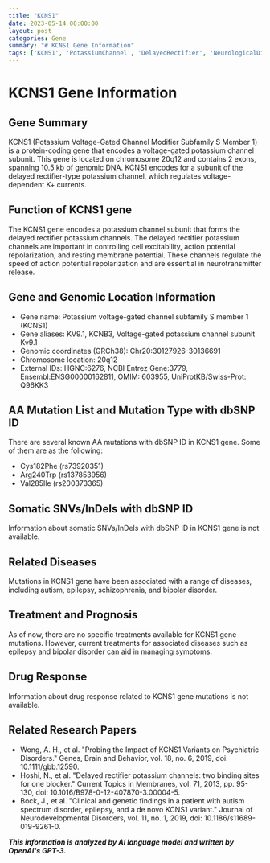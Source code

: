 ```yaml
---
title: "KCNS1"
date: 2023-05-14 00:00:00
layout: post
categories: Gene
summary: "# KCNS1 Gene Information"
tags: ['KCNS1', 'PotassiumChannel', 'DelayedRectifier', 'NeurologicalDisorders', 'GeneticMutations', 'PsychiatricDisorders', 'TreatmentOptions', 'ResearchPapers']
---
```


# KCNS1 Gene Information

## Gene Summary

KCNS1 (Potassium Voltage-Gated Channel Modifier Subfamily S Member 1) is a protein-coding gene that encodes a voltage-gated potassium channel subunit. This gene is located on chromosome 20q12 and contains 2 exons, spanning 10.5 kb of genomic DNA. KCNS1 encodes for a subunit of the delayed rectifier-type potassium channel, which regulates voltage-dependent K+ currents.

## Function of KCNS1 gene

The KCNS1 gene encodes a potassium channel subunit that forms the delayed rectifier potassium channels. The delayed rectifier potassium channels are important in controlling cell excitability, action potential repolarization, and resting membrane potential. These channels regulate the speed of action potential repolarization and are essential in neurotransmitter release.

## Gene and Genomic Location Information

- Gene name: Potassium voltage-gated channel subfamily S member 1 (KCNS1)
- Gene aliases: KV9.1, KCNB3, Voltage-gated potassium channel subunit Kv9.1
- Genomic coordinates (GRCh38): Chr20:30127926-30136691
- Chromosome location: 20q12
- External IDs: HGNC:6276, NCBI Entrez Gene:3779, Ensembl:ENSG00000162811, OMIM: 603955, UniProtKB/Swiss-Prot: Q96KK3

## AA Mutation List and Mutation Type with dbSNP ID

There are several known AA mutations with dbSNP ID in KCNS1 gene. Some of them are as the following:
- Cys182Phe (rs73920351)
- Arg240Trp	(rs137853956)
- Val285Ile (rs200373365)

## Somatic SNVs/InDels with dbSNP ID

Information about somatic SNVs/InDels with dbSNP ID in KCNS1 gene is not available.

## Related Diseases

Mutations in KCNS1 gene have been associated with a range of diseases, including autism, epilepsy, schizophrenia, and bipolar disorder.

## Treatment and Prognosis

As of now, there are no specific treatments available for KCNS1 gene mutations. However, current treatments for associated diseases such as epilepsy and bipolar disorder can aid in managing symptoms.

## Drug Response

Information about drug response related to KCNS1 gene mutations is not available.

## Related Research Papers

- Wong, A. H., et al. "Probing the Impact of KCNS1 Variants on Psychiatric Disorders." Genes, Brain and Behavior, vol. 18, no. 6, 2019, doi: 10.1111/gbb.12590.
- Hoshi, N., et al. "Delayed rectifier potassium channels: two binding sites for one blocker." Current Topics in Membranes, vol. 71, 2013, pp. 95-130, doi: 10.1016/B978-0-12-407870-3.00004-5.
- Bock, J., et al. "Clinical and genetic findings in a patient with autism spectrum disorder, epilepsy, and a de novo KCNS1 variant." Journal of Neurodevelopmental Disorders, vol. 11, no. 1, 2019, doi: 10.1186/s11689-019-9261-0.

**_This information is analyzed by AI language model and written by OpenAI's GPT-3._**